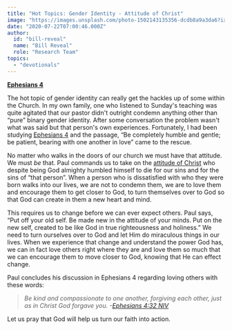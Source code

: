 ```yaml
---
title: "Hot Topics: Gender Identity - Attitude of Christ"
image: "https://images.unsplash.com/photo-1502143135356-dcdb8a9a3da6?ixlib=rb-1.2.1&q=85&fm=jpg&crop=entropy&cs=srgb&ixid=eyJhcHBfaWQiOjk2NjF9"
date: "2020-07-22T07:00:46.000Z"
author:
  id: "bill-reveal"
  name: "Bill Reveal"
  role: "Research Team"
topics:
  - "devotionals"
---
```

[**Ephesians 4**][1]

The hot topic of gender identity can really get the hackles up of some within the Church. In my own family, one who listened to Sunday's teaching was quite agitated that our pastor didn't outright condemn anything other than “pure” binary gender identity. After some conversation the problem wasn't what was said but that person's own experiences. Fortunately, I had been studying [Ephesians 4][1] and the passage, “Be completely humble and gentle; be patient, bearing with one another in love” came to the rescue.

No matter who walks in the doors of our church we must have that attitude. We must _be_ that. Paul commands us to take on the [attitude of Christ][2] who despite being God almighty humbled himself to die for our sins and for the sins of “that person”. When a person who is dissatisfied with who they were born walks into our lives, we are not to condemn them, we are to love them and encourage them to get closer to God, to turn themselves over to God so that God can create in them a new heart and mind.

This requires us to change before we can ever expect others. Paul says, “Put off your old self. Be made new in the attitude of your minds. Put on the new self, created to be like God in true righteousness and holiness.” We need to turn ourselves over to God and let Him do miraculous things in our lives. When we experience that change and understand the power God has, we can in fact love others right where they are and love them so much that we can encourage them to move closer to God, knowing that He can effect change.

Paul concludes his discussion in Ephesians 4 regarding loving others with these words:

> _Be kind and compassionate to one another, forgiving each other, just as in Christ God forgave you. -[Ephesians‬ ‭4:32‬ ‭NIV][3]_

Let us pray that God will help us turn our faith into action.

[1]: https://www.biblehub.com/ehesians/4.htm
[2]: https://www.biblehub.com/philippians/2.htm
[3]: https://biblehub.com/ephesians/4-32.htm
